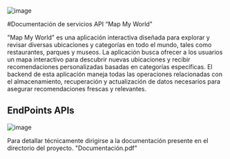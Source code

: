![image](https://github.com/juanfelipe1992/mapmyworld/assets/19556525/f297c834-2362-4dc8-b055-0f6913bdebd3)

#Documentación de servicios API “Map My World”

"Map My World" es una aplicación interactiva diseñada para explorar y revisar diversas ubicaciones y categorías en todo el mundo, tales como restaurantes, parques y museos. La aplicación busca ofrecer a los usuarios un mapa interactivo para descubrir nuevas ubicaciones y recibir recomendaciones personalizadas basadas en categorías específicas. El backend de esta aplicación maneja todas las operaciones relacionadas con el almacenamiento, recuperación y actualización de datos necesarios para asegurar recomendaciones frescas y relevantes.

## EndPoints APIs

![image](https://github.com/juanfelipe1992/mapmyworld/assets/19556525/a0459251-2003-4d14-b0eb-79484f88cd1d)

Para detallar técnicamente dirigirse a la documentación presente en el directorio del proyecto. "Documentación.pdf"



